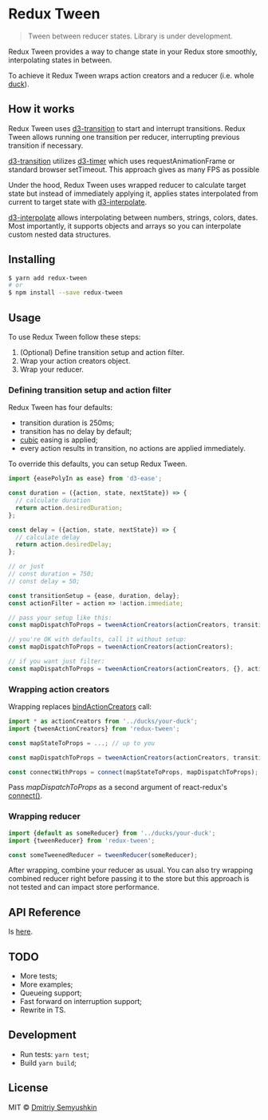 # Redux Tween

> Tween between reducer states.
> Library is under development.

Redux Tween provides a way to change state in your Redux store smoothly, interpolating states in between.

To achieve it Redux Tween wraps action creators and a reducer (i.e. whole [duck](https://github.com/erikras/ducks-modular-redux)).

## How it works

Redux Tween uses [d3-transition](https://github.com/d3/d3-transition) to start and interrupt transitions. Redux Tween allows running one transition per reducer, interrupting previous transition if necessary.

[d3-transition](https://github.com/d3/d3-transition) utilizes [d3-timer](https://github.com/d3/d3-timer) which uses requestAnimationFrame or standard browser setTimeout. This approach gives as many FPS as possible

Under the hood, Redux Tween uses wrapped reducer to calculate target state but instead of immediately applying it, applies states interpolated from current to target state with [d3-interpolate](https://github.com/d3/d3-interpolate).

[d3-interpolate](https://github.com/d3/d3-interpolate) allows  interpolating between numbers, strings, colors, dates. Most importantly, it supports objects and arrays so you can interpolate custom nested data structures.

## Installing

```sh
$ yarn add redux-tween
# or
$ npm install --save redux-tween
```

## Usage

To use Redux Tween follow these steps:
1. (Optional) Define transition setup and action filter.
2. Wrap your action creators object.
3. Wrap your reducer.

### Defining transition setup and action filter

Redux Tween has four defaults:
- transition duration is 250ms;
- transition has no delay by default;
- [cubic](https://github.com/d3/d3-ease#easeCubic) easing is applied;
- every action results in transition, no actions are applied immediately.

To override this defaults, you can setup Redux Tween.

```js
import {easePolyIn as ease} from 'd3-ease';

const duration = ({action, state, nextState}) => {
  // calculate duration
  return action.desiredDuration;
};

const delay = ({action, state, nextState}) => {
  // calculate delay
  return action.desiredDelay;
};

// or just 
// const duration = 750;
// const delay = 50;

const transitionSetup = {ease, duration, delay};
const actionFilter = action => !action.immediate;

// pass your setup like this:
const mapDispatchToProps = tweenActionCreators(actionCreators, transitionSetup, actionFilter);

// you're OK with defaults, call it without setup:
const mapDispatchToProps = tweenActionCreators(actionCreators);

// if you want just filter:
const mapDispatchToProps = tweenActionCreators(actionCreators, {}, actionFilter);
```

### Wrapping action creators

Wrapping replaces [bindActionCreators](http://redux.js.org/docs/api/bindActionCreators.html) call:

```js
import * as actionCreators from '../ducks/your-duck';
import {tweenActionCreators} from 'redux-tween';

const mapStateToProps = ...; // up to you

const mapDispatchToProps = tweenActionCreators(actionCreators, transitionSetup, actionFilter);

const connectWithProps = connect(mapStateToProps, mapDispatchToProps);
```

Pass *mapDispatchToProps* as a second argument of react-redux's [connect()](https://github.com/reactjs/react-redux/blob/master/docs/api.md#connectmapstatetoprops-mapdispatchtoprops-mergeprops-options).

### Wrapping reducer

```js
import {default as someReducer} from '../ducks/your-duck';
import {tweenReducer} from 'redux-tween';

const someTweenedReducer = tweenReducer(someReducer);
```

After wrapping, combine your reducer as usual.
You can also try wrapping combined reducer right before passing it to the store but this approach is not tested and can impact store performance.

## API Reference

Is [here](./API.md).

## TODO

- More tests;
- More examples;
- Queueing support;
- Fast forward on interruption support;
- Rewrite in TS.

## Development

* Run tests: `yarn test`;
* Build `yarn build`;

## License

MIT © [Dmitriy Semyushkin](https://devg.ru)

